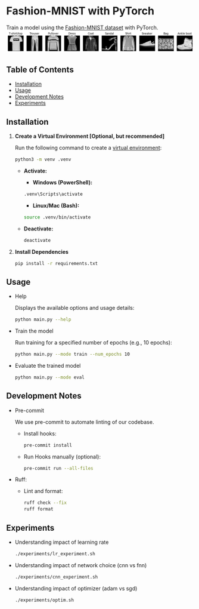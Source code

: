 # Fashion-MNIST with PyTorch <!-- omit in toc -->

Train a model using the [Fashion-MNIST dataset](https://github.com/zalandoresearch/fashion-mnist) with PyTorch.
![Image of Fashion MNIST dataset](assets/dataset_image.png)

## Table of Contents <!-- omit in toc -->

- [Installation](#installation)
- [Usage](#usage)
- [Development Notes](#development-notes)
- [Experiments](#experiments)

## Installation

1. **Create a Virtual Environment [Optional, but recommended]**

   Run the following command to create a [virtual environment](https://docs.python.org/3/library/venv.html):

   ```bash
   python3 -m venv .venv
   ```

   - **Activate:**

     - **Windows (PowerShell):**

     ```bash
     .venv\Scripts\activate
     ```

     - **Linux/Mac (Bash):**

     ```bash
     source .venv/bin/activate
     ```

   - **Deactivate:**
     ```bash
     deactivate
     ```

2. **Install Dependencies**

   ```bash
   pip install -r requirements.txt
   ```

## Usage

- Help

  Displays the available options and usage details:

  ```bash
  python main.py --help
  ```

- Train the model

  Run training for a specified number of epochs (e.g., 10 epochs):

  ```bash
  python main.py --mode train --num_epochs 10
  ```

- Evaluate the trained model

  ```bash
  python main.py --mode eval
  ```

## Development Notes

- Pre-commit

  We use pre-commit to automate linting of our codebase.

  - Install hooks:
    ```bash
    pre-commit install
    ```
  - Run Hooks manually (optional):
    ```bash
    pre-commit run --all-files
    ```

- Ruff:

  - Lint and format:
    ```bash
    ruff check --fix
    ruff format
    ```

## Experiments

- Understanding impact of learning rate
  ```bash
  ./experiments/lr_experiment.sh
  ```
- Understanding impact of network choice (cnn vs fnn)
  ```bash
  ./experiments/cnn_experiment.sh
  ```
- Understanding impact of optimizer (adam vs sgd)
  ```bash
  ./experiments/optim.sh
  ```
